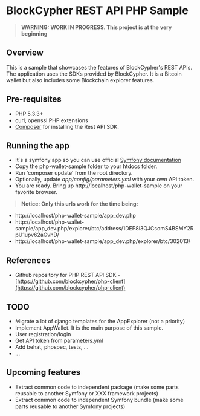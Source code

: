 BlockCypher REST API PHP Sample
===============================

> **WARNING: WORK IN PROGRESS. This project is at the very beginning**

Overview
--------

This is a sample that showcases the features of BlockCypher's REST APIs. The application uses the SDKs provided by BlockCypher.
It is a Bitcoin wallet but also includes some Blockchain explorer features.

Pre-requisites
--------------

   * PHP 5.3.3+
   * curl, openssl PHP extensions
   * [Composer](http://getcomposer.org/download/) for installing the Rest API SDK.
	
Running the app
---------------

   * It´s a symfony app so you can use official [Symfony documentation](http://symfony.com/doc/current/book/installation.html)    
   * Copy the php-wallet-sample folder to your htdocs folder.
   * Run 'composer update' from the root directory.
   * Optionally, update *app/config/parameters.yml* with your own API token.
   * You are ready. Bring up http://localhost/php-wallet-sample on your favorite browser.
   
   > **Notice: Only this urls work for the time being:**
   
   * http://localhost/php-wallet-sample/app_dev.php
   * http://localhost/php-wallet-sample/app_dev.php/explorer/btc/address/1DEP8i3QJCsomS4BSMY2RpU1upv62aGvhD/
   * http://localhost/php-wallet-sample/app_dev.php/explorer/btc/302013/
	
References
----------

   * Github repository for PHP REST API SDK - [https://github.com/blockcypher/php-client](https://github.com/blockcypher/php-client)
   
TODO
----

   * Migrate a lot of django templates for the AppExplorer (not a priority)
   * Implement AppWallet. It is the main purpose of this sample.
   * User registration/login
   * Get API token from parameters.yml
   * Add behat, phpspec, tests, ...
   * ...

Upcoming features
-----------------

   * Extract common code to independent package (make some parts reusable to another Symfony or XXX framework projects)
   * Extract common code to independent Symfony bundle (make some parts reusable to another Symfony projects)